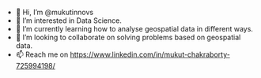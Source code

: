 - 👋 Hi, I’m @mukutinnovs
- 👀 I’m interested in Data Science.
- 🌱 I’m currently learning how to analyse geospatial data in different ways.
- 💞️ I’m looking to collaborate on solving problems based on geospatial data.
- 📫 Reach me on https://www.linkedin.com/in/mukut-chakraborty-725994198/ 

<!---
mukutinnovs/mukutinnovs is a ✨ special ✨ repository because its `README.md` (this file) appears on your GitHub profile.
You can click the Preview link to take a look at your changes.
--->
